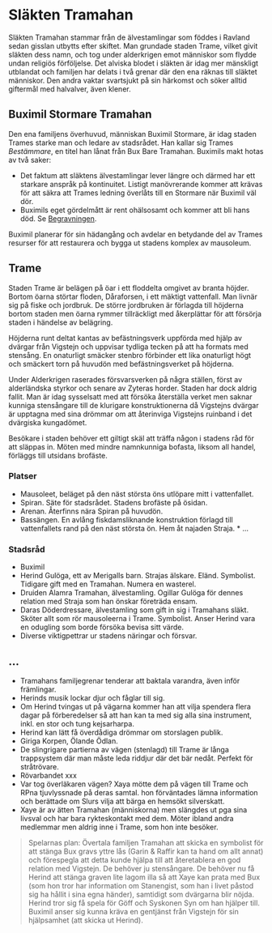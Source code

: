 <title>Släkten Tramahan - Gravsådd</title>

# Släkten Tramahan

Släkten Tramahan stammar från de älvestamlingar som föddes i Ravland sedan gisslan utbytts efter skiftet. Man grundade staden Trame, vilket givit släkten dess namn, och tog under alderkrigen emot människor som flydde undan religiös förföljelse. Det alviska blodet i släkten är idag mer mänskligt utblandat och familjen har delats i två grenar där den ena räknas till släktet människor. Den andra vaktar svartsjukt på sin härkomst och söker alltid giftermål med halvalver, även klener.

## Buximil Stormare Tramahan

Den ena familjens överhuvud, människan Buximil Stormare, är idag staden Trames starke man och ledare av stadsrådet. Han kallar sig Trames *Bestämmare*, en titel han lånat från Bux Bare Tramahan. Buximils makt hotas av två saker:

* Det faktum att släktens älvestamlingar lever längre och därmed har ett starkare anspråk på kontinuitet. Listigt manövrerande kommer att krävas för att säkra att Trames ledning överlåts till en Stormare när Buximil väl dör.
* Buximils eget gördelmått är rent ohälsosamt och kommer att bli hans död. Se [Begravningen](begravningen.html).

Buximil planerar för sin hädangång och avdelar en betydande del av Trames resurser för att restaurera och bygga ut stadens komplex av mausoleum.

## Trame

Staden Trame är belägen på öar i ett floddelta omgivet av branta höjder. Bortom öarna störtar floden, Dåraforsen, i ett mäktigt vattenfall. Man livnär sig på fiske och jordbruk. De större jordbruken är förlagda till höjderna bortom staden men öarna rymmer tillräckligt med åkerplättar för att försörja staden i händelse av belägring.

Höjderna runt deltat kantas av befästningsverk uppförda med hjälp av dvärgar från Vigstejn och uppvisar tydliga tecken på att ha formats med stensång. En onaturligt smäcker stenbro förbinder ett lika onaturligt högt och smäckert torn på huvudön med befästningsverket på höjderna.

Under Alderkrigen raserades försvarsverken på några ställen, först av alderländska styrkor och senare av Zyteras horder. Staden har dock aldrig fallit. Man är idag sysselsatt med att försöka återställa verket men saknar kunniga stensångare till de klurigare konstruktionerna då Vigstejns dvärgar är upptagna med sina drömmar om att återinviga Vigstejns ruinband i det dvärgiska kungadömet.

Besökare i staden behöver ett giltigt skäl att träffa någon i stadens råd för att släppas in. Möten med mindre namnkunniga bofasta, liksom all handel, förläggs till utsidans brofäste.

### Platser

* Mausoleet, beläget på den näst största öns utlöpare mitt i vattenfallet.
* Spiran. Säte för stadsrådet. Stadens brofäste på ösidan.
* Arenan. Återfinns nära Spiran på huvudön.
* Bassängen. En avlång fiskdamsliknande konstruktion förlagd till vattenfallets rand på den näst största ön. Hem åt najaden Straja. * ...

### Stadsråd

* Buximil
* Herind Gulöga, ett av Merigalls barn. Strajas älskare. Eländ. Symbolist. Tidigare gift med en Tramahan. Numera en wasterel.
* Druiden Alamra Tramahan, älvestamling. Ogillar Gulöga för dennes relation med Straja som han önskar företräda ensam.
* Daras Döderdressare, älvestamling som gift in sig i Tramahans släkt. Sköter allt som rör mausoleerna i Trame. Symbolist. Anser Herind vara en odugling som borde försöka bevisa sitt värde.
* Diverse viktigpettrar ur stadens näringar och försvar.

## ...

* Tramahans familjegrenar tenderar att baktala varandra, även inför främlingar.
* Herinds musik lockar djur och fåglar till sig.
* Om Herind tvingas ut på vägarna kommer han att vilja spendera flera dagar på förberedelser så att han kan ta med sig alla sina instrument, inkl. en stor och tung kejsarharpa.
* Herind kan lätt få överdådiga drömmar om storslagen publik.
* Giriga Korpen, Ölande Ödlan.
* De slingrigare partierna av vägen (stenlagd) till Trame är långa trappsystem där man måste leda riddjur där det bär nedåt. Perfekt för stråtrövare.
* Rövarbandet xxx
* Var tog överläkaren vägen? Xaya mötte dem på vägen till Trame och RPna tjuvlyssnade på deras samtal. hon förväntades lämna information och berättade om Slurs vilja att bärga en hemsökt silverskatt.
* Xaye är av ätten Tramahan (människorna) men slängdes ut pga sina livsval och har bara rykteskontakt med dem. Möter ibland andra medlemmar men aldrig inne i Trame, som hon inte besöker.

> Spelarnas plan: Övertala familjen Tramahan att skicka en symbolist för att stänga Bux gravs yttre lås (Garin & Raffir kan ta hand om allt annat) och förespegla att detta kunde hjälpa till att återetablera en god relation med Vigstejn. De behöver ju stensångare.
> De behöver nu få Herind att stänga graven lite lagom illa så att Xaye kan prata med Bux (som hon tror har information om Stanengist, som han i livet påstod sig ha hållit i sina egna händer), samtidigt som dvärgarna blir nöjda. Herind tror sig få spela för Göff och Syskonen Syn om han hjälper till. Buximil anser sig kunna kräva en gentjänst från Vigstejn för sin hjälpsamhet (att skicka ut Herind).